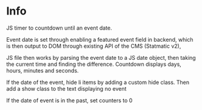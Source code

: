# Info 

JS timer to countdown until an event date.

Event date is set through enabling a featured event field in backend, which is then output to DOM through existing API of the CMS (Statmatic v2), 

JS file then works by parsing the event date to a JS date object, then taking the current time and finding the difference. Countdown displays days, hours, minutes and seconds.

If the date of the event, hide li items by adding a custom hide class. Then add a show class to the text displaying no event

If the date of event is in the past, set counters to 0
